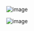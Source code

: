 ![image](https://github.com/user-attachments/assets/44a1a644-b05b-47af-b149-d24b42052b43)


![image](https://github.com/user-attachments/assets/20deb84f-80fd-40d1-bec5-77c3876d60b2)
